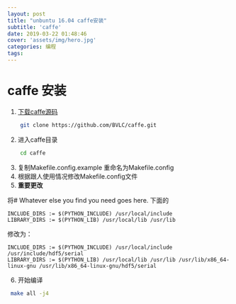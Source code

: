 ```yaml
---
layout: post
title: "unbuntu 16.04 caffe安装"
subtitle: 'caffe'
date: 2019-03-22 01:48:46
cover: 'assets/img/hero.jpg'
categories: 编程
tags:
---
```


# caffe 安装
1. [下载caffe源码](https://github.com/BVLC/caffe.git)
```bash
    git clone https://github.com/BVLC/caffe.git
```
2. 进入caffe目录
```bash
    cd caffe
```
3. 复制Makefile.config.example 重命名为Makefile.config
4. 根据跟人使用情况修改Makefile.config文件
5. **重要更改**

将# Whatever else you find you need goes here. 下面的

```
INCLUDE_DIRS := $(PYTHON_INCLUDE) /usr/local/include
LIBRARY_DIRS := $(PYTHON_LIB) /usr/local/lib /usr/lib
```
修改为：

```
INCLUDE_DIRS := $(PYTHON_INCLUDE) /usr/local/include /usr/include/hdf5/serial
LIBRARY_DIRS := $(PYTHON_LIB) /usr/local/lib /usr/lib /usr/lib/x86_64-linux-gnu /usr/lib/x86_64-linux-gnu/hdf5/serial
```

6. 开始编译
```bash
 make all -j4
```
